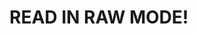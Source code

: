 # READ IN RAW MODE!

<!-- PS -->

<!--

I know some code is probably not the most optimal way of doing things this is just me learning and testing sockets.

Anyway hope you enjoy.

- Matt

 -->
